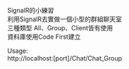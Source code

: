 SignalR的小練習<br>
利用SignalR去實做一個小型的群組聊天室<br>
三種類型 All、Group、Client皆有使用<br>
資料庫使用Code First建立<br>

Usage:<br>
http://localhost:[port]/Chat/Chat_Group
